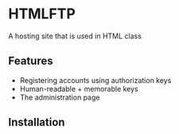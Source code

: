 # HTMLFTP
A hosting site that is used in HTML class

## Features
 - Registering accounts using authorization keys
 - Human-readable + memorable keys
 - The administration page

## Installation
